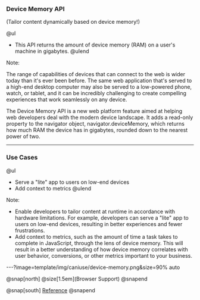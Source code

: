 ### Device Memory API

(Tailor content dynamically based on device memory!)

@ul
- This API returns the amount of device memory (RAM) on a user's machine in gigabytes.
@ulend

Note:

The range of capabilities of devices that can connect to the web is wider today than it's ever been before. The same web application that's served to a high-end desktop computer may also be served to a low-powered phone, watch, or tablet, and it can be incredibly challenging to create compelling experiences that work seamlessly on any device.

The Device Memory API is a new web platform feature aimed at helping web developers deal with the modern device landscape. It adds a read-only property to the navigator object, navigator.deviceMemory, which returns how much RAM the device has in gigabytes, rounded down to the nearest power of two.

---

### Use Cases

@ul
- Serve a "lite" app to users on low-end devices
- Add context to metrics
@ulend

Note:

- Enable developers to tailor content at runtime in accordance with hardware limitations. For example, developers can serve a "lite" app to users on low-end devices, resulting in better experiences and fewer frustrations.
- Add context to metrics, such as the amount of time a task takes to complete in JavaScript, through the lens of device memory. This will result in a better understanding of how device memory correlates with user behavior, conversions, or other metrics important to your business.

---?image=template/img/caniuse/device-memory.png&size=90% auto

@snap[north]
@size[1.5em](Browser Support)
@snapend

@snap[south]
<a href="https://developer.mozilla.org/en-US/docs/Web/API/Navigator/deviceMemory#Browser_compatibility" target="_blank" rel="noopener noreferrer">Reference</a>
@snapend
